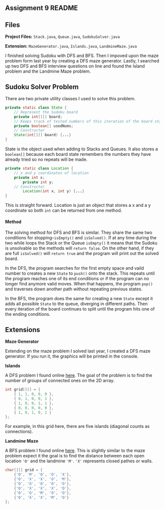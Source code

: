 ## Assignment 9 README

## Files

**Project Files:** `Stack.java`, `Queue.java`, `SudokuSolver.java`

**Extension:** `MazeGenerator.java`, `Islands.java`, `LandmineMaze.java` 

I finished solving Sudoku with DFS and BFS. Then I impoved upon the maze problem form last year by creating a DFS maze generator. Lastly, I searched up two DFS and BFS interview questions on line and found the Island problem and the Landmine Maze problem.

## Sudoku Solver Problem

There are two private utility classes I used to solve this problem.

```java
private static class State {
	// Represent the Sudoku board
  	private int[][] board;
  	// Keeps track of tested numbers of this iteration of the board state
  	private boolean[] usedNums;
  	// Constructor
	State(int[][] board) {...}
}
```

State is the object used when adding to Stacks and Queues. It also stores a `boolean[]` because each board state remembers the numbers they have already tried so no repeats will be made.

```java
private static class Location {
	// x and y coordinates of location
   	private int x;
    	private int y;
	// Constructor
    	Location(int x, int y) {...}
}
```

This is straight forward. Location is just an object that stores a x and a y coordinate so both `int` can be returned from one method.

#### Method

The solving method for DFS and BFS is similar. They share the same two conditions for stopping–`isEmpty()` and `isSolved()`. If at any time during the two while loops the Stack or the Queue `isEmpty()` it means that the Sudoku is unsolvable so the methods will `return false`. On the other hand, if they are full `isSolved()` will `return true` and the program will print out the solved board.

In the DFS, the program searches for the first empty space and vaild number to creates a new `State` to  `push()` onto the stack. This repeats until the program reaches one of its end conditions or if the program can no longer find anymore valid moves. When that happens, the program `pop()` and traverses down another path without repeating previous states.

In the BFS, the program does the same for creating a new `State` except it adds all possible `State` to the queue, diverging in different paths. Then every iteration of the board continues to split until the program hits one of the ending conditions.



## Extensions

**Maze Generator**

Extending on the maze problem I solved last year, I created a DFS maze generator. If you run it, the graphics will be printed in the console.

**Islands**

A DFS problem I found online [here](https://practice.geeksforgeeks.org/problems/find-the-number-of-islands/1). The goal of the problem is to find the number of groups of connected ones on the 2D array.

```Java
int grid[][] = {
	{ 1, 1, 0, 0, 0 },
	{ 0, 1, 0, 0, 1 },
	{ 1, 0, 0, 1, 1 },
	{ 0, 0, 0, 0, 0 },
	{ 1, 0, 1, 0, 1 }
};
```

For example, in this grid here, there are five islands (diagonal counts as connections).

**Landmine Maze**

A BFS problem I found online [here](https://www.techiedelight.com/find-shortest-distance-every-cell-landmine-maze/). This is slightly similar to the maze problem expect it the goal is to find the distance between each open location `'O'` and the landmine `'M'`. `'X'` represents closed pathes or walls.

```java
char[][] grid = {
	{'O', 'M', 'O', 'O', 'X'},
	{'O', 'X', 'X', 'O', 'M'},
  	{'O', 'O', 'O', 'O', 'O'},
	{'O', 'X', 'X', 'X', 'O'},
	{'O', 'O', 'M', 'O', 'O'},
	{'O', 'X', 'X', 'M', 'O'}
};
```
